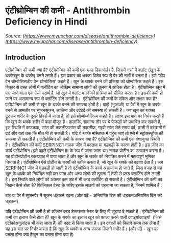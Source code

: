 # एंटीथ्रोम्बिन की कमी - Antithrombin Deficiency in Hindi
_Source: [https://www.myupchar.com/disease/antithrombin-deficiency](https://www.myupchar.com/disease/antithrombin-deficiency)_

## Introduction
एंटीथ्रोम्बिन की कमी क्या है?
एंटीथ्रोम्बिन की कमी एक ब्लड डिसऑर्डर है, जिसमें नसों में क्लॉट (खून के थक्केखून के थक्के) बनने लगते हैं। इस प्रकार का थक्का विशेष रूप से पैर की नसों में बनता है। इसे 'डीप वेन थ्रोम्बोसिसडीप वेन थ्रोम्बोसिस' कहते हैं। खून के थक्के बनने की प्रक्रिया को थ्रोम्बोसिस कहते हैं। इस विकार से ग्रस्त लोगों में क्लॉटिंग का जोखिम सामान्य लोगों की तुलना में अधिक होता है।
एंटीथ्रोम्बिन खून में पाए जाने वाला एक ऐसा पदार्थ है, जो खून में क्लॉट बनने की प्रक्रिया को सीमित करता है। इसकी कमी हो जाने पर असामान्य रूप से क्लॉटिंग होने लगती है। 
एंटीथ्रोम्बिन की कमी के संकेत और लक्षण क्या हैं?
एंटीथ्रोम्बिन की कमी से खून के थक्के बनने की समस्या होती है। बाहों (भुजाओं) या पैरों में खून के थक्के बनने से आमतौर पर सूजनसूजन, लालिमा और दर्ददर्द की समस्या हो सकती है। जब खून का थक्का टूटकर शरीर के दूसरे हिस्से में जाता है, तो इसे थ्रोम्बोम्बोलिज्म कहते हैं।
लक्षण इस बात पर निर्भर करते हैं कि खून के थक्के शरीर में कहां मौजूद हैं। हालांकि, सामान्य तौर पर ये फेफड़ों को प्रभावित कर सकते हैं, इस स्थिति में कफकफ, सांस की तकलीफसांस की तकलीफ, गहरी सांस लेते समय दर्द, छाती में दर्दछाती में दर्द और यहां तक ​​कि मौत भी हो सकती है। यदि ये थक्के मस्तिष्क में पहुंच जाएं तो ऐसे में स्ट्रोकस्ट्रोक की समस्या हो सकती है।
एंटीथ्रोम्बिन की कमी के कारण क्या हैं?
एंटीथ्रोम्बिन की कमी एक वंशानुगत स्थिति है। एंटीथ्रॉम्बिन की कमी SERPINC1 नामक जीन में बदलाव या गड़बड़ी के कारण होती है। इस जीन का कार्य एंटीथ्रोम्बिन (इसे पहले एंटीथ्रोम्बिन III के रूप में जाना जाता था) नामक प्रोटीन का उत्पादन करना है। यह प्रोटीनप्रोटीन रक्तप्रवाह में पाया जाता है और खून के थक्के को नियंत्रित करने में महत्वपूर्ण भूमिका निभाता है। एंटीथ्रोम्बिन ऐसे प्रोटीन के कार्यों को ब्लॉक करता है, जो खून के थक्के को बढ़ावा देता है।
जब SERPINC1 जीन में गड़बड़ी हो जाती है तो एंटीथ्रोम्बिन के कार्य असामान्य हो जाते हैं, जिस वजह से यह खून के थक्के को नियंत्रित नहीं कर पाता और अन्य लोगों की तुलना में तेजी से ब्लड क्लॉटिंग होने लगती है।
इस स्थिति वाले लोगों को अक्सर कम उम्र में भी ब्लड क्लॉटिंग हो सकती है।
एंटीथ्रोम्बिन की कमी का निदान कैसे होता है?
फिजिकल टेस्ट के जरिए इसके लक्षणों को पहचाना जा सकता है, जिनमें शामिल हैं :

बांह या पैर में सूजनपैर में सूजन
धड़कनें बढ़ना (और पढ़ें - अनियमित दिल की धड़कनअनियमित दिल की धड़कन)

यदि एंटीथ्रोम्बिन की कमी है तो डॉक्टर ब्लड टेस्टब्लड टेस्ट के लिए भी सुझाव दे सकते हैं।
एंटीथ्रोम्बिन की कमी का इलाज कैसे होता है?
खून के थक्के का इलाज खून को पतला करने वाली दवाइयोंदवाइयों  (जिसे एंटीकोअगुलांट्स भी कहा जाता है) की मदद से किया जाता है। इन दवाओं को कितने समय तक लेना है, यह इस बात पर निर्भर करता है कि खून के थक्के व अन्य कारक कितने गंभीर हैं।
(और पढ़ें - खून का पतला होना क्या हैखून का पतला होना क्या है)

